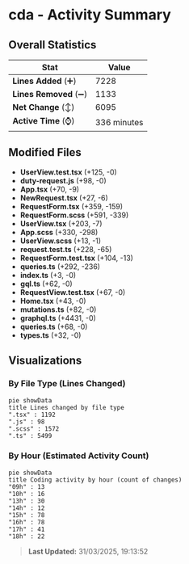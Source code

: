 # cda - Activity Summary 

## Overall Statistics

| Stat                   | Value                                                             |
| ---------------------- | ----------------------------------------------------------------- |
| **Lines Added** (➕)   | 7228                                          |
| **Lines Removed** (➖) | 1133                                        |
| **Net Change** (↕)    | 6095                |
| **Active Time** (⌚)   | 336 minutes |


## Modified Files
- **UserView.test.tsx** (+125, -0)
- **duty-request.js** (+98, -0)
- **App.tsx** (+70, -9)
- **NewRequest.tsx** (+27, -6)
- **RequestForm.tsx** (+359, -159)
- **RequestForm.scss** (+591, -339)
- **UserView.tsx** (+203, -7)
- **App.scss** (+330, -298)
- **UserView.scss** (+13, -1)
- **request.test.ts** (+228, -65)
- **RequestForm.test.tsx** (+104, -13)
- **queries.ts** (+292, -236)
- **index.ts** (+3, -0)
- **gql.ts** (+62, -0)
- **RequestView.test.tsx** (+67, -0)
- **Home.tsx** (+43, -0)
- **mutations.ts** (+82, -0)
- **graphql.ts** (+4431, -0)
- **queries.ts** (+68, -0)
- **types.ts** (+32, -0)

## Visualizations

### By File Type (Lines Changed)

```mermaid
pie showData
title Lines changed by file type
".tsx" : 1192
".js" : 98
".scss" : 1572
".ts" : 5499
```

### By Hour (Estimated Activity Count)

```mermaid
pie showData
title Coding activity by hour (count of changes)
"09h" : 13
"10h" : 16
"13h" : 30
"14h" : 12
"15h" : 78
"16h" : 78
"17h" : 41
"18h" : 22
```


> **Last Updated:** 31/03/2025, 19:13:52